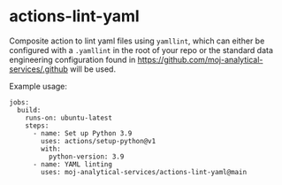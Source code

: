# actions-lint-yaml


Composite action to lint yaml files using `yamllint`, which can either be
configured with a `.yamllint` in the root of your repo or the standard
data engineering configuration found in https://github.com/moj-analytical-services/.github
will be used.

Example usage:
```
jobs:
  build:
    runs-on: ubuntu-latest
    steps:
      - name: Set up Python 3.9
        uses: actions/setup-python@v1
        with:
          python-version: 3.9
      - name: YAML linting
        uses: moj-analytical-services/actions-lint-yaml@main
 ```
 
